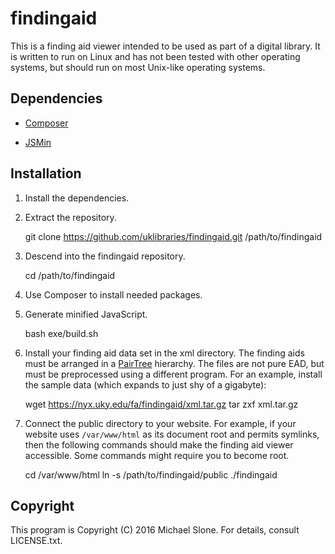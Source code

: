 findingaid
==========

This is a finding aid viewer intended to be used as part of a digital library.
It is written to run on Linux and has not been tested with other operating
systems, but should run on most Unix-like operating systems.

Dependencies
------------

* [Composer](https://getcomposer.org)

* [JSMin](https://github.com/douglascrockford/JSMin)

Installation
------------

1. Install the dependencies.

2. Extract the repository.

    git clone https://github.com/uklibraries/findingaid.git /path/to/findingaid

3. Descend into the findingaid repository.

    cd /path/to/findingaid

4. Use Composer to install needed packages.

5. Generate minified JavaScript.

    bash exe/build.sh

6. Install your finding aid data set in the xml directory.  The finding aids
must be arranged in a
[PairTree](https://confluence.ucop.edu/display/Curation/PairTree) hierarchy.
The files are not pure EAD, but must be preprocessed using a different
program.  For an example, install the sample data (which expands to just shy
of a gigabyte):

    wget https://nyx.uky.edu/fa/findingaid/xml.tar.gz
    tar zxf xml.tar.gz

7. Connect the public directory to your website.  For example, if your
website uses `/var/www/html` as its document root and permits symlinks, then
the following commands should make the finding aid viewer accessible.  Some
commands might require you to become root.

    cd /var/www/html
    ln -s /path/to/findingaid/public ./findingaid

Copyright
---------

This program is Copyright (C) 2016 Michael Slone.  For details, consult
LICENSE.txt.
